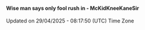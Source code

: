 #### Wise man says only fool rush in - McKidKneeKaneSir
Updated on 29/04/2025 - 08:17:50 (UTC) Time Zone
